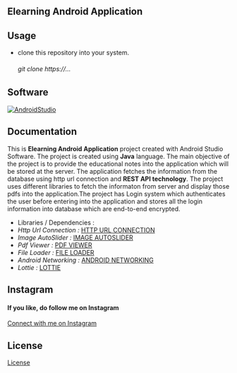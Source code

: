 ## Elearning Android Application

## Usage
* clone this repository into your system.
  <h6><i>git clone https://...</i></h6>
  
## Software
<a href="https://developer.android.com/studio?gad_source=1&gclid=EAIaIQobChMIxezS47DqhgMVQ9MWBR1J5QE-EAAYASAAEgIgh_D_BwE&gclsrc=aw.ds">![AndroidStudio](https://img.shields.io/badge/-Android%20Studio-000000?style=for-the-badge&logo=AndroidStudio)</a>

## Documentation
<P>This is <b>Elearning Android Application</b> project created with Android Studio Software. The project is created using <b>Java</b> language. The main objective of the project is to provide the educational notes into the application which will be stored at the server.
The application fetches the information from the database using http url connection and <b>REST API technology</b>. The project uses different libraries to  fetch the informaton from server and display those pdfs into the application.The project has Login system which authenticates the user before entering into the application and stores all the login information into database which are end-to-end encrypted.</P>

* Libraries / Dependencies :
* <i>Http Url Connection :</i> <a href="[com.github.VishnuSivadasVS:Advanced-HttpURLConnection:1.2](https://github.com/VishnuSivadasVS/Advanced-HttpURLConnection.git)">HTTP URL CONNECTION</a>
* <i>Image AutoSlider :</i> <a href="com.github.smarteist:autoimageslider:1.3.9">IMAGE AUTOSLIDER</a>
* <i>Pdf Viewer :</i> <a href="com.github.barteksc:android-pdf-viewer:2.8.2">PDF VIEWER</a>
* <i>File Loader :</i> <a href="com.github.kk121:File-Loader:1.2">FILE LOADER</a>
* <i>Android Networking :</i> <a href="com.amitshekhar.android:android-networking:1.0.1">ANDROID NETWORKING</a>
* <i>Lottie :</i> <a href="com.airbnb.android:lottie:6.4.0">LOTTIE</a>

## Instagram
<h4>If you like, do follow me on Instagram</h4>
<a href="https://www.instagram.com/_vishal_benake">Connect with me on Instagram</a>

## License
[License](License)
